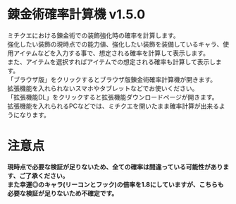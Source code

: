 # 錬金術確率計算機 v1.5.0
ミチクエにおける錬金術での装飾強化時の確率を計算します。  
強化したい装飾の現時点での能力値、強化したい装飾を装備しているキャラ、使用アイテムなどを入力する事で、想定される確率を計算して表示します。  
また、アイテムを選択すればアイテムでの想定される確率も計算して表示します。  
「ブラウザ版」をクリックするとブラウザ版錬金術確率計算機が開きます。  
拡張機能を入れられないスマホやタブレットなどでお使いください。  
「拡張機能DL」をクリックすると拡張機能ダウンロードページが開きます。  
拡張機能を入れられるPCなどでは、ミチクエを開いたまま確率計算が出来るようになります。  

# 注意点
**現時点で必要な検証が足りないため、全ての確率は間違っている可能性があります、ご了承ください。**  
**また幸運◎のキャラ(リーコンとフック)の倍率を1.8にしていますが、こちらも必要な検証が足りないため不確定です。**
